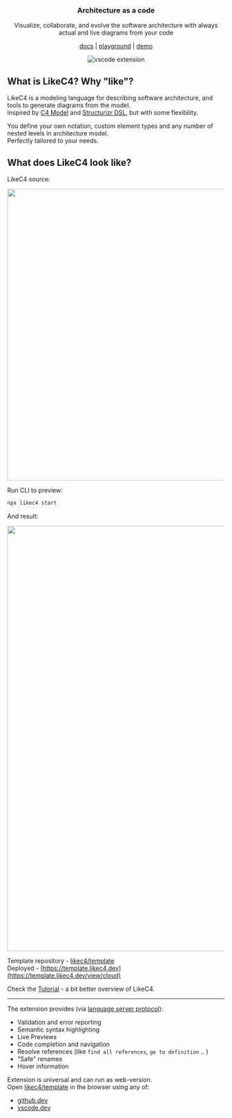 <div align="center">
  <h3>
    Architecture as a code
  </h3>
  <p>
    Visualize, collaborate, and evolve the software architecture with always actual and live diagrams from your code
  </p>
  <p>
    <a href="https://likec4.dev/docs/">docs</a> |
    <a href="https://likec4.dev/playground/">playground</a> |
    <a href="https://template.likec4.dev/view/cloud">demo</a>
  </p>

![vscode extension](https://github.com/likec4/likec4/assets/824903/d6994540-55d1-4167-b66b-45056754cc29)

</div>

## What is LikeC4? Why "like"?

LikeC4 is a modeling language for describing software architecture, and tools to generate diagrams from the model.\
Inspired by [C4 Model](https://c4model.com/) and [Structurizr DSL](https://github.com/structurizr/dsl), but with some flexibility.

You define your own notation, custom element types and any number of nested levels in architecture model.\
Perfectly tailored to your needs.

## What does LikeC4 look like?

LikeC4 source:

<div align="center">
  <img src="https://github.com/likec4/.github/assets/824903/c0f22106-dba6-469e-ab47-85e7b8565513" width="675px">
</div>

Run CLI to preview:

```sh
npx likec4 start
```

And result:

<div align="center">
  <img src="https://github.com/likec4/likec4/assets/824903/27eabe54-7d97-47a8-a7e4-1bb44a8e03e5" width="984px">
</div>

Template repository - [likec4/template](https://github.com/likec4/template)\
Deployed - [https://template.likec4.dev](https://template.likec4.dev/view/cloud)

Check the [Tutorial](https://likec4.dev/docs/tutorial/) - a bit better overview of LikeC4.

---

The extension provides (via [language server protocol](https://microsoft.github.io/language-server-protocol)):

- Validation and error reporting
- Semantic syntax highlighting
- Live Previews
- Code completion and navigation
- Resolve references (like `find all references`, `go to definition` .. )
- "Safe" renames
- Hover information

Extension is universal and can run as web-version.\
Open [likec4/template](https://github.com/likec4/template) in the browser using any of:

- [github.dev](https://github.dev/likec4/template/blob/main/src/model.c4)
- [vscode.dev](https://vscode.dev/github/likec4/template/blob/main/src/model.c4)
